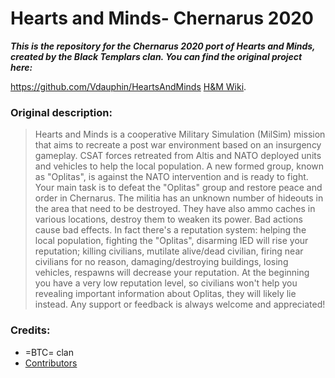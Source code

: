 # Hearts and Minds- Chernarus 2020

***This is the repository for the Chernarus 2020 port of Hearts and Minds, created by the Black Templars clan.
You can find the original project here:***

https://github.com/Vdauphin/HeartsAndMinds
[H&M Wiki](http://vdauphin.github.io/HeartsAndMinds/).

### Original description:
>Hearts and Minds is a cooperative Military Simulation (MilSim) mission that aims to recreate a post war environment based on an insurgency gameplay. CSAT forces retreated from Altis and NATO deployed units and vehicles to help the local population.
A new formed group, known as "Oplitas", is against the NATO intervention and is ready to fight.
Your main task is to defeat the "Oplitas" group and restore peace and order in Chernarus.
The militia has an unknown number of hideouts in the area that need to be destroyed.
They have also ammo caches in various locations, destroy them to weaken its power.
Bad actions cause bad effects.
In fact there's a reputation system: helping the local population, fighting the "Oplitas", disarming IED will rise your reputation; killing civilians, mutilate alive/dead civilian, firing near civilians for no reason, damaging/destroying buildings, losing vehicles, respawns will decrease your reputation.
At the beginning you have a very low reputation level, so civilians won't help you revealing important information about Oplitas, they will likely lie instead.
Any support or feedback is always welcome and appreciated!

### Credits:
- =BTC= clan
- [Contributors](https://github.com/Vdauphin/HeartsAndMinds/graphs/contributors)
